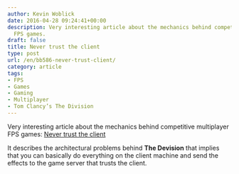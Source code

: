 ```yaml
---
author: Kevin Woblick
date: 2016-04-28 09:24:41+00:00
description: Very interesting article about the mechanics behind competitive multiplayer
  FPS games.
draft: false
title: Never trust the client
type: post
url: /en/bb586-never-trust-client/
category: article
tags:
- FPS
- Games
- Gaming
- Multiplayer
- Tom Clancy’s The Division
---
```


Very interesting article about the mechanics behind competitive multiplayer FPS games: [Never trust the client](http://gafferongames.com/2016/04/25/never-trust-the-client/)

It describes the architectural problems behind **The Devision** that implies that you can basically do everything on the client machine and send the effects to the game server that trusts the client.
